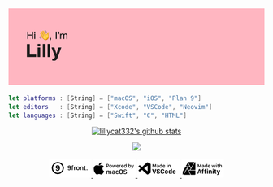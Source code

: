 <img src="header.png">

```swift
let platforms : [String] = ["macOS", "iOS", "Plan 9"]
let editors   : [String] = ["Xcode", "VSCode", "Neovim"]
let languages : [String] = ["Swift", "C", "HTML"]
```

<p align="center">
  <a href="https://github.com/lillycat332">
    <img src="https://github-readme-stats.vercel.app/api?username=lillycat332&hide_border=true&show_icons=true&border_radius=10px&bg_color=10,ffb6c1,ff5c75&title_color=000000&text_color=000000&icon_color=000000&include_all_commits=true&count_private=true" alt="lillycat332's github stats">
  </a>
</p>
<p align="center">
  <img src="https://github-readme-stats.vercel.app/api/top-langs/?username=lillycat332&layout=compact&hide_border=true&show_icons=true&border_radius=10px&bg_color=10,ffb6c1,ff5c75&title_color=000000&text_color=000000&icon_color=000000">
</p>

<p align="center">
  <a href="https://9front.org">
    <img src="9front.png">
  </a>
  <a href="https://apple.com/macos">
    <img src="macOSnew.png">
  </a>
  <a href="https://code.visualstudio.com">
    <img src="vscnew.png">
  </a>
  <a href="https://affinity.serif.com/en-gb/">
    <img src="Affinity.png">
  </a>
</p>
